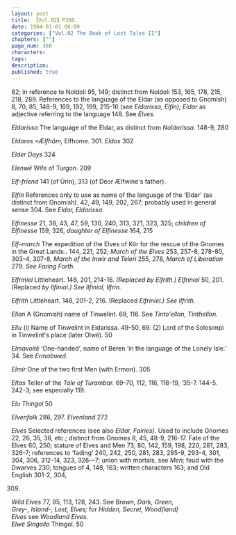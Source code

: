 ```yaml
---
layout: post
title: 【Vol.02】P360.
date: 1984-01-01 06:00
categories: ["Vol.02 The Book of Lost Tales II"]
chapters: [""]
page_num: 360
characters: 
tags: 
description: 
published: true
---
```


<p style="text-indent: 0;">
82; in reference to Noldoli 95, 149; distinct from Noldoli 153, 165, 178, 215, 218, 289. References to the language of the Eldar (as opposed to Gnomish) 8, 70, 85, 148-9, 169, 192, 199, 215-16 (see <I>Eldarissa, Elfin); Eldar </I>as adjective referring to the language 148. See <I>Elves.</I>
</p>

<I>Eldarissa    </I>The language of the Eldar, as distinct from <I>Noldorissa. </I>148-9, 280

<I>Eldaros    =Ælfhâm, </I>Elfhome. 301. <I>Eldos </I>302

<I>Elder Days    </I>324

<I>Elenwë   </I>Wife of Turgon. 209

<I>Elf-friend     </I>141 (of Úrin), 313 (of Déor Ælfwine's father).

<I>Elfin     </I>References only to use as name of the language of the ‘Eldar’ (as distinct from Gnomish). 42, 49, 149, 202, 267; probably used in general sense 304. See <I>Eldar, Eldarissa.</I>

<I>Elfinesse    </I>21, 38, 43, 47, 59, 130, 240, 313, 321, 323, 325; <I>children of Elfinesse </I>159, 326, <I>daughter of Elfinesse </I>164, 215

<I>Elf-march     </I>The expedition of the Elves of Kôr for the rescue of the Gnomes in the Great Lands.. 144, 221, 252; <I>March of the Elves </I>253, 257-8, 278-80, 303-4, 307-8, <I>March of the Inwir and Teleri </I>255, 278, <I>March of Liberation </I>279. <I>See Faring Forth.</I>

<I>Elfriniel    </I>Littleheart. 148, 201, 214-16. <I>(Replaced by Elfrith.) Elfriniol </I>50, 201. (Replaced <I>by Ilfiniol.) See Ilfiniol, Ilfrin.</I>

<I>Elfrith     </I>Littleheart. 148, 201-2, 216. (Replaced <I>Elfriniel.) See Ilfrith.</I>

<I>Ellon    </I>A (Gnomish) name of Tinwelint. 69, 116. See <I>Tinto'ellon, Tinthellon.</I>

<I>Ellu    </I>(i) Name of Tinwelint in Eldarissa. 49-50, 69. (2) Lord of the Solosimpi in Tinwelint's place (later Olwë). 50

<I>Elmavoitë   </I>‘One-handed’, name of Beren ‘in the language of the Lonely Isle.’ 34. See <I>Ermabwed.</I>

<I>Elmir    </I>One of the two first Men (with Ermon). 305

<I>Eltas    </I>Teller of the <I>Tale of Turambar. </I>69-70, 112, 116, 118-19, ‘35-7. 144-5. 242-3; see especially 119.

<I>Elu Thingol    </I>50

<I>Elvenfolk     </I>286, 297. <I>Elvenland </I>272

<I>Elves     </I>Selected references (see also <I>Eldar, Fairies). </I>Used to include Gnomes 22, 26, 35, 38, etc.; distinct from Gnomes 8, 45, 48-9, 216-17. Fate of the Elves 60, 250; stature of Elves and Men 73, 80, 142, 159, 198, 220, 281, 283, 326-7; references to ‘fading’ 240, 242, 250, 281, 283, 285-9, 293-4, 301, 304, 306, 312-14, 323, 326—7; union with mortals, see <I>Men; </I>feud with the Dwarves 230; tongues of 4, 148, 163; written characters 163; and Old English 301-2, 304,

309.

<I>Wild Elves </I>77, 95, 113, 128, 243. See <I>Brown, Dark, Green,<BR>Grey-,  Island-,   Lost,  Elves;   </I>for <I>Hidden,   Secret,   Wood(land)<BR>Elves </I>see <I>Woodland Elves.<BR>Elwë Singollo    </I>Thingol. 50

